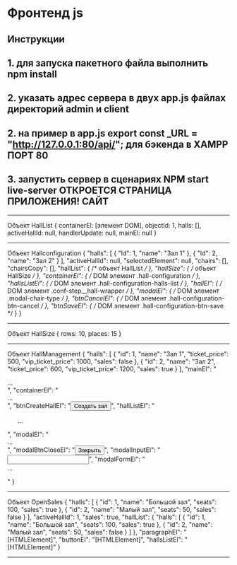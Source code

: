 # Фронтенд js  

## Инструкции

## 1. для запуска пакетного файла выполнить npm install

## 2. указать адрес сервера в двух app.js файлах директорий admin и client

## 2. на пример в app.js  export const _URL = "<http://127.0.0.1:80/api/>"; для бэкенда в XAMPP ПОРТ 80

## 3. запустить сервер в сценариях NPM start live-server ОТКРОЕТСЯ СТРАНИЦА ПРИЛОЖЕНИЯ! САЙТ

* * *
Объект HallList {
  containerEl: [элемент DOM],
  objectId: 1,
  halls: [],
  activeHallId: null,
  handlerUpdate: null,
  mainEl: null
}

* * *
Объект Hallconfiguration {
  "halls": [
    { "Id": 1, "name": "Зал 1" },
    { "Id": 2, "name": "Зал 2" }
  ],
  "activeHallId": null,
  "selectedElement": null,
  "chairs": [],
  "chairsCopy": [],
  "hallList": { /* объект HallList */ },
  "hallSize": { /* объект HallSize */ },
  "containerEl": { /* DOM элемент .hall-configuration */ },
  "hallsListEl": { /* DOM элемент .hall-configuration-halls-list */ },
  "hallEl": { /* DOM элемент .conf-step__hall-wrapper */ },
  "modalEl": { /* DOM элемент .modal-chair-type */ },
  "btnCancelEl": { /* DOM элемент .hall-configuration-btn-cancel */ },
  "btnSaveEl": { /* DOM элемент .hall-configuration-btn-save */ }
}

* * *
Объект HallSize {
  rows: 10,
  places: 15
}

* * *
Объект HallManagement {
  "halls": [
    {
      "id": 1,
      "name": "Зал 1",
      "ticket_price": 500,
      "vip_ticket_price": 1000,
      "sales": false
    },
    {
      "id": 2,
      "name": "Зал 2",
      "ticket_price": 600,
      "vip_ticket_price": 1200,
      "sales": true
    }
  ],
  "mainEl": "<div class='main'>...</div>",
  "containerEl": "<div class='hall-management'>...</div>",
  "btnCreateHallEl": "<button class='create-hall'>Создать зал</button>",
  "hallListEl": "<ul class='hall-list'>...</ul>",
  "modalEl": "<div class='modal-create-hall'>...</div>",
  "modalBtnCloseEl": "<button class='modal-create-hall__btn-close'>Закрыть</button>",
  "modalInputEl": "<input class='modal-create-hall__input' type='text'>",
  "modalFormEl": "<form class='modal-create-hall__form'>...</form>"
}

* * *
Объект OpenSales {
  "halls": [
    {
      "id": 1,
      "name": "Большой зал",
      "seats": 100,
      "sales": true
    },
    {
      "id": 2,
      "name": "Малый зал",
      "seats": 50,
      "sales": false
    }
  ],
  "activeHallId": 1,
  "sales": true,
  "hallList": {
    "halls": [
      {
        "id": 1,
        "name": "Большой зал",
        "seats": 100,
        "sales": true
      },
      {
        "id": 2,
        "name": "Малый зал",
        "seats": 50,
        "sales": false
      }
    ]
  },
  "paragraphEl": "[HTMLElement]",
  "buttonEl": "[HTMLElement]",
  "hallsListEl": "[HTMLElement]"
}

* * *
